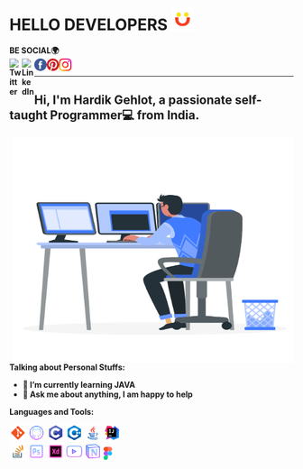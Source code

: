 # HELLO DEVELOPERS <img src="https://github.com/Hardik-Gehlot/Hardik-Gehlot/blob/main/gifs/animation_500_kmog1xx8.gif" width="40px">


<b>BE SOCIAL<b>🌍
<br>
<a href="https://twitter.com/hardikgehlot23">
  <img align="left" alt="Twitter" width="22px" src="https://raw.githubusercontent.com/peterthehan/peterthehan/master/assets/twitter.svg" />
</a>
<a href="https://www.linkedin.com/in/hardik-gehlot-2b34aa200">
  <img align="left" alt="LinkedIn" width="22px" src="https://raw.githubusercontent.com/peterthehan/peterthehan/master/assets/linkedin.svg" />
</a>
<a href="https://www.facebook.com/hardigehlot23">
  <img align="left" alt="Facebook" width="22px" src="https://github.com/Hardik-Gehlot/Hardik-Gehlot/blob/main/icons/facebook.svg" />
</a>
<a href="https://www.pinterest.com/hardikgehlot2303">
  <img align="left" alt="Pinterest" width="22px" src="https://github.com/Hardik-Gehlot/Hardik-Gehlot/blob/main/icons/pinterest.svg" />
</a>
<a href="https://www.instagram.com/hardik.dz___">
  <img align="left" alt="Instagram" width="22px" src="https://github.com/Hardik-Gehlot/Hardik-Gehlot/blob/main/icons/instagram.svg" />
</a>
<br>
<hr>

## Hi, I'm Hardik Gehlot, a passionate self-taught Programmer💻 from India.

  <img align="right" alt="GIF" src="https://github.com/Hardik-Gehlot/Hardik-Gehlot/blob/main/gifs/36707-working-man.gif?raw=true" width="500" height="400" />
  
**Talking about Personal Stuffs:**

- 🌱 I’m currently learning JAVA
- 💬 Ask me about anything, I am happy to help

**Languages and Tools:**  


<img height="30" src="https://github.com/Hardik-Gehlot/Hardik-Gehlot/blob/main/icons/git_96px.png">
<img height="30" src="https://github.com/Hardik-Gehlot/Hardik-Gehlot/blob/main/icons/github_96px.png">
<img height="30" src="https://github.com/Hardik-Gehlot/Hardik-Gehlot/blob/main/icons/c_programming_96px.png">
<img height="30" src="https://github.com/Hardik-Gehlot/Hardik-Gehlot/blob/main/icons/c%2B%2B_96px.png">
<img height="30" src="https://github.com/Hardik-Gehlot/Hardik-Gehlot/blob/main/icons/java_96px.png">
<img height="30" src="https://github.com/Hardik-Gehlot/Hardik-Gehlot/blob/main/icons/intellij_idea_96px.png">
<br>
<img height="30" src="https://github.com/Hardik-Gehlot/Hardik-Gehlot/blob/main/icons/stack_overflow_96px.png">
<img height="30" src="https://github.com/Hardik-Gehlot/Hardik-Gehlot/blob/main/icons/adobe_photoshop_96px.png">
<img height="30" src="https://github.com/Hardik-Gehlot/Hardik-Gehlot/blob/main/icons/adobe_xd_96px.png">
<img height="30" src="https://github.com/Hardik-Gehlot/Hardik-Gehlot/blob/main/icons/play_button_96px.png">
<img height="30" src="https://github.com/Hardik-Gehlot/Hardik-Gehlot/blob/main/icons/notion_96px.png">
<img height="23" src="https://github.com/Hardik-Gehlot/Hardik-Gehlot/blob/main/icons/figma-seeklogo.com.svg">
